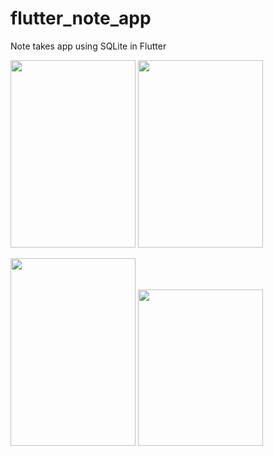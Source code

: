 # flutter_note_app
Note takes app using SQLite in Flutter

<img src="https://user-images.githubusercontent.com/15935347/57208011-86af6380-6fd1-11e9-84ef-9509cd75a8a6.png"  width="200" height="300" />  <img src="https://user-images.githubusercontent.com/15935347/57208012-8747fa00-6fd1-11e9-8ee0-0954a7e26e6e.png"  width="200" height="300" />


<img src="https://user-images.githubusercontent.com/15935347/57208013-8747fa00-6fd1-11e9-82de-70e0a89ea8e3.png"  width="200" height="300" />  <img src="https://user-images.githubusercontent.com/15935347/57208014-8747fa00-6fd1-11e9-839f-545a8843efd7.png"  width="200" height="250" />
